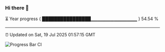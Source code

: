### Hi there 👋

⏳ Year progress { ████████████████▁▁▁▁▁▁▁▁▁▁▁▁▁▁ } 54.54 %

---

⏰ Updated on Sat, 19 Jul 2025 01:57:15 GMT

![Progress Bar CI](https://github.com/liununu/liununu/workflows/Progress%20Bar%20CI/badge.svg)
